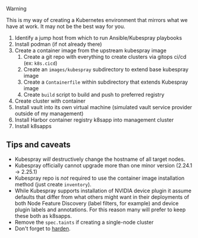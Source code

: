 > [!WARNING]
> This is my way of creating a Kubernetes environment that mirrors what we have at work. It may not be the best way for you.

1. Identify a jump host from which to run Ansible/Kubespray playbooks
2. Install podman (if not already there)
3. Create a container image from the upstream kubespray image
	1. Create a git repo with everything to create clusters via gitops ci/cd (ex: `k8s.cicd`)
	2. Create an `images/kubespray` subdirectory to extend base kubespray image
	3. Create a `Containerfile` within subdirectory that extends Kubespray image
	4. Create `build` script to build and push to preferred registry
4. Create cluster with container
5. Install vault into its own virtual machine (simulated vault service provider outside of my management)
6. Install Harbor container registry k8sapp into management cluster
7. Install k8sapps

## Tips and caveats

- Kubespray *will* destructively change the hostname of all target nodes.
- Kubespray officially cannot upgrade more than one minor version (2.24.1 -> 2.25.1)
- Kubespray repo is *not* required to use the container image installation method (just create `inventory`).
- While Kubespray supports installation of NVIDIA device plugin it assume defaults that differ from what others might want in their deployments of both Node Feature Discovery (label filters, for example) and device plugin labels and annotations. For this reason many will prefer to keep these both as k8sapps.
- Remove the `spec.taints` if creating a single-node cluster
- Don't forget to [harden](https://github.com/kubernetes-sigs/kubespray/blob/master/docs/operations/hardening.md).



